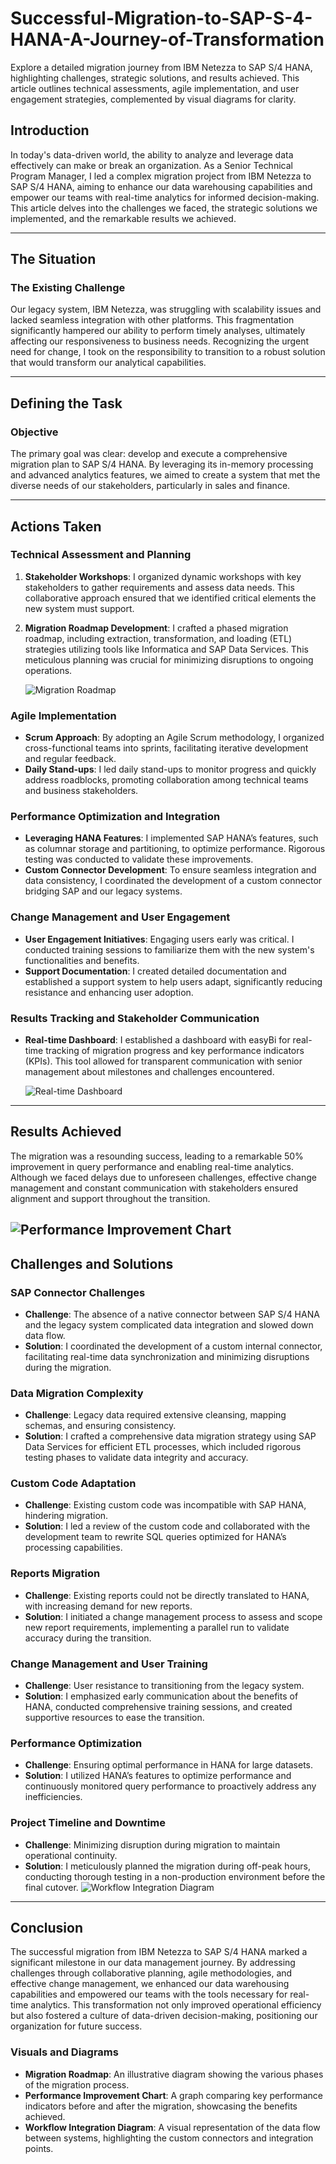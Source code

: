 # Successful-Migration-to-SAP-S-4-HANA-A-Journey-of-Transformation
Explore a detailed migration journey from IBM Netezza to SAP S/4 HANA, highlighting challenges, strategic solutions, and results achieved. This article outlines technical assessments, agile implementation, and user engagement strategies, complemented by visual diagrams for clarity.

## Introduction

In today's data-driven world, the ability to analyze and leverage data effectively can make or break an organization. As a Senior Technical Program Manager, I led a complex migration project from IBM Netezza to SAP S/4 HANA, aiming to enhance our data warehousing capabilities and empower our teams with real-time analytics for informed decision-making. This article delves into the challenges we faced, the strategic solutions we implemented, and the remarkable results we achieved.

---

## The Situation

### The Existing Challenge

Our legacy system, IBM Netezza, was struggling with scalability issues and lacked seamless integration with other platforms. This fragmentation significantly hampered our ability to perform timely analyses, ultimately affecting our responsiveness to business needs. Recognizing the urgent need for change, I took on the responsibility to transition to a robust solution that would transform our analytical capabilities.

---

## Defining the Task

### Objective

The primary goal was clear: develop and execute a comprehensive migration plan to SAP S/4 HANA. By leveraging its in-memory processing and advanced analytics features, we aimed to create a system that met the diverse needs of our stakeholders, particularly in sales and finance.

---

## Actions Taken

### Technical Assessment and Planning

1. **Stakeholder Workshops**: I organized dynamic workshops with key stakeholders to gather requirements and assess data needs. This collaborative approach ensured that we identified critical elements the new system must support.
   
2. **Migration Roadmap Development**: I crafted a phased migration roadmap, including extraction, transformation, and loading (ETL) strategies utilizing tools like Informatica and SAP Data Services. This meticulous planning was crucial for minimizing disruptions to ongoing operations.

   ![Migration Roadmap](https://github.com/ahmedyehiaali/Successful-Migration-to-SAP-S-4-HANA-A-Journey-of-Transformation/blob/main/M%20roadmap.PNG?raw=true)

### Agile Implementation

- **Scrum Approach**: By adopting an Agile Scrum methodology, I organized cross-functional teams into sprints, facilitating iterative development and regular feedback.
- **Daily Stand-ups**: I led daily stand-ups to monitor progress and quickly address roadblocks, promoting collaboration among technical teams and business stakeholders.

### Performance Optimization and Integration

- **Leveraging HANA Features**: I implemented SAP HANA’s features, such as columnar storage and partitioning, to optimize performance. Rigorous testing was conducted to validate these improvements.
- **Custom Connector Development**: To ensure seamless integration and data consistency, I coordinated the development of a custom connector bridging SAP and our legacy systems.

### Change Management and User Engagement

- **User Engagement Initiatives**: Engaging users early was critical. I conducted training sessions to familiarize them with the new system's functionalities and benefits.
- **Support Documentation**: I created detailed documentation and established a support system to help users adapt, significantly reducing resistance and enhancing user adoption.

### Results Tracking and Stakeholder Communication

- **Real-time Dashboard**: I established a dashboard with easyBi for real-time tracking of migration progress and key performance indicators (KPIs). This tool allowed for transparent communication with senior management about milestones and challenges encountered.

   ![Real-time Dashboard](https://github.com/ahmedyehiaali/Successful-Migration-to-SAP-S-4-HANA-A-Journey-of-Transformation/blob/main/Real-time%20Dashboard.PNG?raw=true)

---

## Results Achieved

The migration was a resounding success, leading to a remarkable 50% improvement in query performance and enabling real-time analytics. Although we faced delays due to unforeseen challenges, effective change management and constant communication with stakeholders ensured alignment and support throughout the transition.

   ![Performance Improvement Chart](https://github.com/ahmedyehiaali/Successful-Migration-to-SAP-S-4-HANA-A-Journey-of-Transformation/blob/main/Performance%20Improvement%20Chart.PNG?raw=true)
---

## Challenges and Solutions

### SAP Connector Challenges

- **Challenge**: The absence of a native connector between SAP S/4 HANA and the legacy system complicated data integration and slowed down data flow.
- **Solution**: I coordinated the development of a custom internal connector, facilitating real-time data synchronization and minimizing disruptions during the migration.

### Data Migration Complexity

- **Challenge**: Legacy data required extensive cleansing, mapping schemas, and ensuring consistency.
- **Solution**: I crafted a comprehensive data migration strategy using SAP Data Services for efficient ETL processes, which included rigorous testing phases to validate data integrity and accuracy.

### Custom Code Adaptation

- **Challenge**: Existing custom code was incompatible with SAP HANA, hindering migration.
- **Solution**: I led a review of the custom code and collaborated with the development team to rewrite SQL queries optimized for HANA’s processing capabilities.

### Reports Migration

- **Challenge**: Existing reports could not be directly translated to HANA, with increasing demand for new reports.
- **Solution**: I initiated a change management process to assess and scope new report requirements, implementing a parallel run to validate accuracy during the transition.

### Change Management and User Training

- **Challenge**: User resistance to transitioning from the legacy system.
- **Solution**: I emphasized early communication about the benefits of HANA, conducted comprehensive training sessions, and created supportive resources to ease the transition.

### Performance Optimization

- **Challenge**: Ensuring optimal performance in HANA for large datasets.
- **Solution**: I utilized HANA’s features to optimize performance and continuously monitored query performance to proactively address any inefficiencies.

### Project Timeline and Downtime

- **Challenge**: Minimizing disruption during migration to maintain operational continuity.
- **Solution**: I meticulously planned the migration during off-peak hours, conducting thorough testing in a non-production environment before the final cutover.
![Workflow Integration Diagram](https://github.com/ahmedyehiaali/Successful-Migration-to-SAP-S-4-HANA-A-Journey-of-Transformation/blob/main/Workflow%20Integration%20Diagram.PNG?raw=true)
---

## Conclusion

The successful migration from IBM Netezza to SAP S/4 HANA marked a significant milestone in our data management journey. By addressing challenges through collaborative planning, agile methodologies, and effective change management, we enhanced our data warehousing capabilities and empowered our teams with the tools necessary for real-time analytics. This transformation not only improved operational efficiency but also fostered a culture of data-driven decision-making, positioning our organization for future success.

### Visuals and Diagrams

- **Migration Roadmap**: An illustrative diagram showing the various phases of the migration process.
- **Performance Improvement Chart**: A graph comparing key performance indicators before and after the migration, showcasing the benefits achieved.
- **Workflow Integration Diagram**: A visual representation of the data flow between systems, highlighting the custom connectors and integration points.


